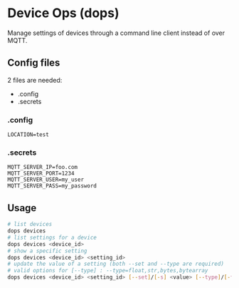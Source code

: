 # Device Ops (dops)

Manage settings of devices through a command line client instead of over MQTT.


## Config files

2 files are needed:

- .config
- .secrets


### .config

```dotenv
LOCATION=test
```

### .secrets

```dotenv
MQTT_SERVER_IP=foo.com
MQTT_SERVER_PORT=1234
MQTT_SERVER_USER=my_user
MQTT_SERVER_PASS=my_password
```

## Usage

```bash
# list devices
dops devices
# list settings for a device
dops devices <device_id>
# show a specific setting
dops devices <device_id> <setting_id>
# update the value of a setting (both --set and --type are required)
# valid options for [--type] : --type=float,str,bytes,bytearray
dops devices <device_id> <setting_id> [--set]/[-s] <value> [--type]/[-t] <_type>
```